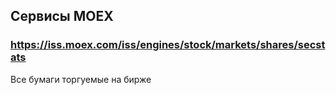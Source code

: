 ## Сервисы MOEX
### https://iss.moex.com/iss/engines/stock/markets/shares/secstats

Все бумаги торгуемые на бирже